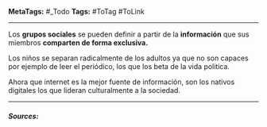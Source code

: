 **MetaTags:** #_Todo
**Tags:** #ToTag #ToLink 
- - -
Los **grupos sociales** se pueden definir a partir de la **información** que sus miembros **comparten de forma exclusiva.**

Los niños se separan radicalmente de los adultos ya que no son capaces por ejemplo de leer el periódico, los que los beta de la vida politica.

Ahora que internet es la mejor fuente de información, son los nativos digitales los que lideran culturalmente a la sociedad.
- - - 
#### ***Sources:***
